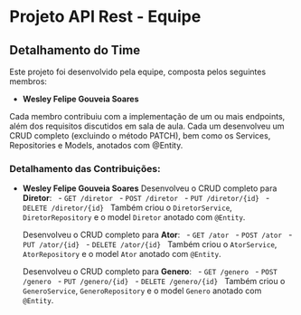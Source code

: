 # Projeto API Rest - Equipe

## Detalhamento do Time

Este projeto foi desenvolvido pela equipe, composta pelos seguintes membros:

- **Wesley Felipe Gouveia Soares**

Cada membro contribuiu com a implementação de um ou mais endpoints, além dos requisitos discutidos em sala de aula. Cada um desenvolveu um CRUD completo (excluindo o método PATCH), bem como os Services, Repositories e Models, anotados com @Entity.

### Detalhamento das Contribuições:

- **Wesley Felipe Gouveia Soares**
  Desenvolveu o CRUD completo para **Diretor**:
  - `GET /diretor`
  - `POST /diretor`
  - `PUT /diretor/{id}`
  - `DELETE /diretor/{id}`
  Também criou o `DiretorService`, `DiretorRepository` e o model `Diretor` anotado com `@Entity`.
  
  Desenvolveu o CRUD completo para **Ator**:
  - `GET /ator`
  - `POST /ator`
  - `PUT /ator/{id}`
  - `DELETE /ator/{id}`
  Também criou o `AtorService`, `AtorRepository` e o model `Ator` anotado com `@Entity`.

  Desenvolveu o CRUD completo para **Genero**:
  - `GET /genero`
  - `POST /genero`
  - `PUT /genero/{id}`
  - `DELETE /genero/{id}`
  Também criou o `GeneroService`, `GeneroRepository` e o model `Genero` anotado com `@Entity`.
